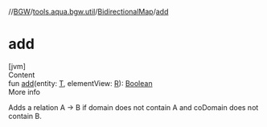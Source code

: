 //[BGW](../../../index.md)/[tools.aqua.bgw.util](../index.md)/[BidirectionalMap](index.md)/[add](add.md)



# add  
[jvm]  
Content  
fun [add](add.md)(entity: [T](index.md), elementView: [R](index.md)): [Boolean](https://kotlinlang.org/api/latest/jvm/stdlib/kotlin/-boolean/index.html)  
More info  


Adds a relation A -> B if domain does not contain A and coDomain does not contain B.

  



